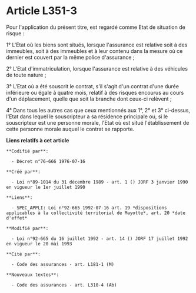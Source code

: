 # Article L351-3

Pour l'application du présent titre, est regardé comme Etat de situation de risque :

1° L'Etat où les biens sont situés, lorsque l'assurance est relative soit à des immeubles, soit à des immeubles et à leur
contenu dans la mesure où ce dernier est couvert par la même police d'assurance ;

2° L'Etat d'immatriculation, lorsque l'assurance est relative à des véhicules de toute nature ;

3° L'Etat où a été souscrit le contrat, s'il s'agit d'un contrat d'une durée inférieure ou égale à quatre mois, relatif à des
risques encourus au cours d'un déplacement, quelle que soit la branche dont ceux-ci relèvent ;

4° Dans tous les autres cas que ceux mentionnés aux 1°, 2° et 3° ci-dessus, l'Etat dans lequel le souscripteur a sa résidence
principale ou, si le souscripteur est une personne morale, l'Etat où est situé l'établissement de cette personne morale
auquel le contrat se rapporte.

**Liens relatifs à cet article**

	**Codifié par**:

	  - Décret n°76-666 1976-07-16

	**Créé par**:

	  - Loi n°89-1014 du 31 décembre 1989 - art. 1 () JORF 3 janvier 1990 en vigueur le 1er juillet 1990

	**Liens**:

	  - SPEC_APPLI: Loi n°92-665 1992-07-16 art. 19 *dispositions applicables à la collectivité territorial de Mayotte*, art. 20 *date d'effet*

	**Modifié par**:

	  - Loi n°92-665 du 16 juillet 1992 - art. 14 () JORF 17 juillet 1992 en vigueur le 20 mai 1993

	**Cité par**:

	  - Code des assurances - art. L181-1 (M)

	**Nouveaux textes**:

	  - Code des assurances - art. L310-4 (Ab)
